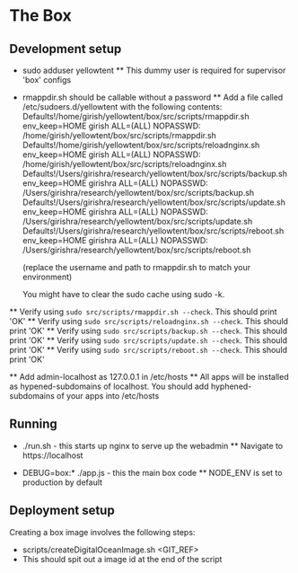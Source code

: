 The Box
=======

Development setup
-----------------
* sudo adduser yellowtent
** This dummy user is required for supervisor 'box' configs

* rmappdir.sh should be callable without a password
** Add a file called /etc/sudoers.d/yellowtent with the following contents:
    Defaults!/home/girish/yellowtent/box/src/scripts/rmappdir.sh env_keep=HOME
    girish ALL=(ALL) NOPASSWD: /home/girish/yellowtent/box/src/scripts/rmappdir.sh
    Defaults!/home/girish/yellowtent/box/src/scripts/reloadnginx.sh env_keep=HOME
    girish ALL=(ALL) NOPASSWD: /home/girish/yellowtent/box/src/scripts/reloadnginx.sh
    Defaults!/Users/girishra/research/yellowtent/box/src/scripts/backup.sh env_keep=HOME
    girishra ALL=(ALL) NOPASSWD: /Users/girishra/research/yellowtent/box/src/scripts/backup.sh
    Defaults!/Users/girishra/research/yellowtent/box/src/scripts/update.sh env_keep=HOME
    girishra ALL=(ALL) NOPASSWD: /Users/girishra/research/yellowtent/box/src/scripts/update.sh
    Defaults!/Users/girishra/research/yellowtent/box/src/scripts/reboot.sh env_keep=HOME
    girishra ALL=(ALL) NOPASSWD: /Users/girishra/research/yellowtent/box/src/scripts/reboot.sh


   (replace the username and path to rmappdir.sh to match your environment)

   You might have to clear the sudo cache using sudo -k.

** Verify using `sudo src/scripts/rmappdir.sh --check`. This should print 'OK'
** Verify using `sudo src/scripts/reloadnginx.sh --check`. This should print 'OK'
** Verify using `sudo src/scripts/backup.sh --check`. This should print 'OK'
** Verify using `sudo src/scripts/update.sh --check`. This should print 'OK'
** Verify using `sudo src/scripts/reboot.sh --check`. This should print 'OK'

** Add admin-localhost as 127.0.0.1 in /etc/hosts
** All apps will be installed as hypened-subdomains of localhost. You should add
   hyphened-subdomains of your apps into /etc/hosts

Running
-------
* ./run.sh - this starts up nginx to serve up the webadmin
** Navigate to https://localhost

* DEBUG=box:* ./app.js - this the main box code
** NODE_ENV is set to production by default

Deployment setup
----------------
Creating a box image involves the following steps:
* scripts/createDigitalOceanImage.sh <GIT_REF>
* This should spit out a image id at the end of the script

